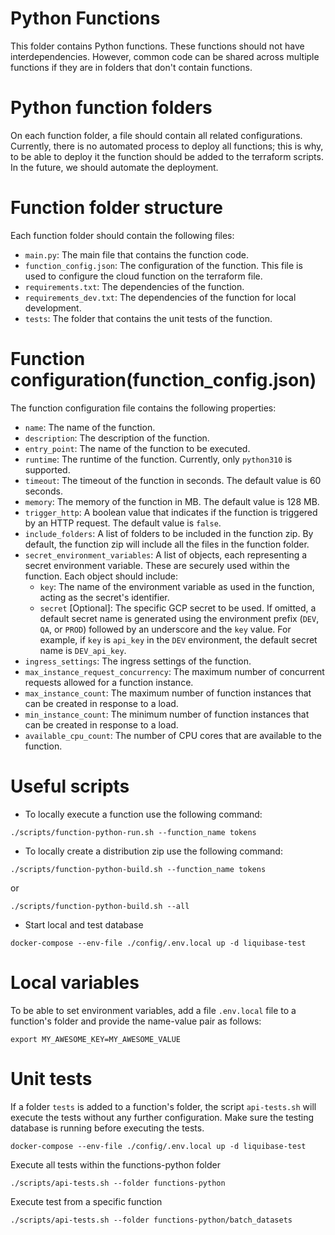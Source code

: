 # Python Functions

This folder contains Python functions. These functions should not have interdependencies. However, common code can be shared across multiple functions if they are in folders that don't contain functions.

# Python function folders
On each function folder, a file should contain all related configurations. Currently, there is no automated process to deploy all functions; this is why, to be able to deploy it the function should be added to the terraform scripts. In the future, we should automate the deployment.

# Function folder structure
Each function folder should contain the following files:
- `main.py`: The main file that contains the function code.
- `function_config.json`: The configuration of the function. This file is used to configure the cloud function on the terraform file.
- `requirements.txt`: The dependencies of the function.
- `requirements_dev.txt`: The dependencies of the function for local development.
- `tests`: The folder that contains the unit tests of the function.

# Function configuration(function_config.json)
The function configuration file contains the following properties:
- `name`: The name of the function.
- `description`: The description of the function.
- `entry_point`: The name of the function to be executed.
- `runtime`: The runtime of the function. Currently, only `python310` is supported.
- `timeout`: The timeout of the function in seconds. The default value is 60 seconds.
- `memory`: The memory of the function in MB. The default value is 128 MB.
- `trigger_http`: A boolean value that indicates if the function is triggered by an HTTP request. The default value is `false`.
- `include_folders`: A list of folders to be included in the function zip. By default, the function zip will include all the files in the function folder.
- `secret_environment_variables`: A list of objects, each representing a secret environment variable. These are securely used within the function. Each object should include:
  - `key`: The name of the environment variable as used in the function, acting as the secret's identifier.
  - `secret` [Optional]: The specific GCP secret to be used. If omitted, a default secret name is generated using the environment prefix (`DEV`, `QA`, or `PROD`) followed by an underscore and the `key` value. For example, if `key` is `api_key` in the `DEV` environment, the default secret name is `DEV_api_key`.
- `ingress_settings`: The ingress settings of the function.
- `max_instance_request_concurrency`: The maximum number of concurrent requests allowed for a function instance.
- `max_instance_count`: The maximum number of function instances that can be created in response to a load.
- `min_instance_count`: The minimum number of function instances that can be created in response to a load.
- `available_cpu_count`: The number of CPU cores that are available to the function.


# Useful scripts
- To locally execute a function use the following command:
```
./scripts/function-python-run.sh --function_name tokens
```
- To locally create a distribution zip use the following command:
```
./scripts/function-python-build.sh --function_name tokens
```
or 
```
./scripts/function-python-build.sh --all
```
- Start local and test database
```
docker-compose --env-file ./config/.env.local up -d liquibase-test
```

# Local variables
To be able to set environment variables, add a file `.env.local` file to a function's folder and provide the name-value pair as follows:
```
export MY_AWESOME_KEY=MY_AWESOME_VALUE
```

# Unit tests
If a folder `tests` is added to a function's folder, the script `api-tests.sh` will execute the tests without any further configuration.
Make sure the testing database is running before executing the tests.
```
docker-compose --env-file ./config/.env.local up -d liquibase-test
```
Execute all tests within the functions-python folder
```
./scripts/api-tests.sh --folder functions-python 
```
Execute test from a specific function
```
./scripts/api-tests.sh --folder functions-python/batch_datasets
```